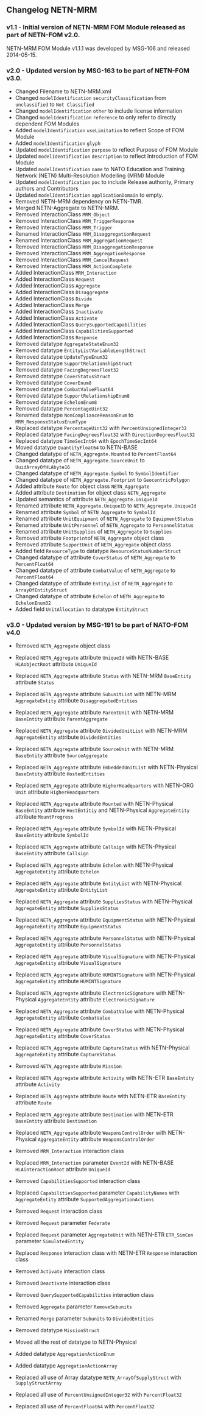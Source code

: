 ## Changelog NETN-MRM

### v1.1 - Initial version of NETN-MRM FOM Module released as part of NETN-FOM v2.0.

NETN-MRM FOM Module v1.1.1 was developed by MSG-106 and released 2014-05-15.


### v2.0 - Updated version by MSG-163 to be part of NETN-FOM v3.0.

* Changed Filename to NETN-MRM.xml 
* Changed `modelIdentification` `securityClassification` from `unclassified` to `Not Classified` 
* Changed `modelIdentification` `other` to include license information 
* Changed `modelIdentification` `reference` to only refer to directly dependent FOM Modules 
* Added `modelIdentification` `useLimitation` to reflect Scope of FOM Module 
* Added `modelIdentification` `glyph` 
* Updated `modelIdentification` `purpose` to reflect Purpose of FOM Module 
* Updated `modelIdentification` `description` to reflect Introduction of FOM Module 
* Updated `modelIdentification` `name` to NATO Education and Training Network (NETN) Multi-Resolution Modelling (MRM) Module 
* Updated `modelIdentification` `poc` to include Release authority, Primary authors and Contributors 
* Updated `modelIdentification` `applicationDomain` to empty. 
* Removed NETN-MRM dependency on NETN-TMR. 
* Merged NETN-Aggregate to NETN-MRM. 
* Removed InteractionClass `MRM_Object` 
* Removed InteractionClass `MRM_TriggerResponse` 
* Removed InteractionClass `MRM_Trigger` 
* Renamed InteractionClass `MRM_DisaggregationRequest` 
* Renamed InteractionClass `MRM_AggregationRequest` 
* Removed InteractionClass `MRM_DisaggregationResponse` 
* Removed InteractionClass `MRM_AggregationResponse` 
* Removed InteractionClass `MRM_CancelRequest` 
* Removed InteractionClass `MRM_ActionComplete` 
* Added InteractionClass `MRM_Interaction` 
* Added InteractionClass `Request` 
* Added InteractionClass `Aggregate` 
* Added InteractionClass `Disaggregate` 
* Added InteractionClass `Divide` 
* Added InteractionClass `Merge` 
* Added InteractionClass `Inactivate` 
* Added InteractionClass `Activate` 
* Added InteractionClass `QuerySupportedCapabilities` 
* Added InteractionClass `CapabilitiesSupported` 
* Added InteractionClass `Response` 
* Removed datatype `AggregateStateEnum32` 
* Removed datatype `EntityListVariableLengthStruct` 
* Removed datatype `UpdateTypeEnum32` 
* Removed datatype `SupportRelationshipStruct` 
* Removed datatype `FacingDegreesFloat32` 
* Removed datatype `CoverStatusStruct` 
* Removed datatype `CoverEnum8` 
* Removed datatype `CombatValueFloat64` 
* Removed datatype `SupportRelationshipEnum8` 
* Removed datatype `EchelonEnum8` 
* Removed datatype `PercentageUint32` 
* Renamed datatype `NonComplianceReasonEnum` to `MRM_ResponseStatusEnumType` 
* Replaced datatype `PercentageUint32` with `PercentUnsignedInteger32` 
* Replaced datatype `FacingDegreesFloat32` with `DirectionDegreesFloat32` 
* Replaced datatype `TimeSecInt64` with `EpochTimeSecInt64` 
* Moved datatype `QuantityFloat64` to NETN-BASE 
* Changed datatype of `NETN_Aggregate.Mounted` to `PercentFloat64` 
* Changed datatype of `NETN_Aggregate.SourceUnit` to `UuidArrayOfHLAbyte16` 
* Changed datatype of `NETN_Aggregate.Symbol` to `SymbolIdentifier` 
* Changed datatype of `NETN_Aggregate.Footprint` to `GeocentricPolygon ` 
* Added attribute `Route` for  object class `NETN_Aggregate` 
* Added attribute `Destination` for  object class `NETN_Aggregate` 
* Updated semantics of attribute `NETN_Aggregate.UniqueId` 
* Renamed attribute `NETN_Aggregate.UniqueID` to `NETN_Aggregate.UniqueId` 
* Renamed attribute `Symbol` of `NETN_Aggregate` to `SymbolId` 
* Renamed attribute `UnitEquipment`  of `NETN_Aggregate` to `EquipmentStatus` 
* Renamed attribute `UnitPersonnel`  of `NETN_Aggregate` to `PersonnelStatus` 
* Renamed attribute `UnitSupplies`  of `NETN_Aggregate` to `Supplies` 
* Removed attribute `Footprint`of `NETN_Aggregate` object class 
* Removed attribute `SupportUnit` of `NETN_Aggregate` object class 
* Added field `ResourceType` to datatype `ResourceStatusNumberStruct` 
* Changed datatype of attribute `CoverStatus` of `NETN_Aggregate` to `PercentFloat64` 
* Changed datatype of attribute `CombatValue` of `NETN_Aggregate` to `PercentFloat64` 
* Changed datatype of attribute `EntityList` of `NETN_Aggregate` to `ArrayOfEntityStruct` 
* Changed datatype of attribute `Echelon` of `NETN_Aggregate` to `EchelonEnum32` 
* Added field `UnitAllocation` to datatype `EntityStruct`


### v3.0 - Updated version by MSG-191 to be part of NATO-FOM v4.0

* Removed `NETN_Aggregate` object class
* Replaced `NETN_Aggregate` attribute `UniqueId` with NETN-BASE `HLAobjectRoot` attribute `UniqueId`
* Replaced `NETN_Aggregate` attribute `Status` with NETN-MRM `BaseEntity` attribute `Status`
* Replaced `NETN_Aggregate` attribute `SubunitList` with NETN-MRM `AggregateEntity` attribute `DisaggregatedEntities`
* Replaced `NETN_Aggregate` attribute `ParentUnit` with NETN-MRM `BaseEntity` attribute `ParentAggregate`
* Replaced `NETN_Aggregate` attribute `DividedUnitList` with NETN-MRM `AggregateEntity` attribute `DividedEntities`
* Replaced `NETN_Aggregate` attribute `SourceUnit` with NETN-MRM `BaseEntity` attribute `SourceAggregate`
* Replaced `NETN_Aggregate` attribute `EmbeddedUnitList` with NETN-Physical `BaseEntity` attribute `HostedEntities`
* Replaced `NETN_Aggregate` attribute `HigherHeadquarters` with NETN-ORG `Unit` attribute `HigherHeadquarters`
* Replaced `NETN_Aggregate` attribute `Mounted` with NETN-Physical `BaseEntity` attribute `HostEntitiy` and NETN-Physical `AggregateEntity` attribute `MountProgress`
* Replaced `NETN_Aggregate` attribute `SymbolId` with NETN-Physical `BaseEntity` attribute `SymbolId`
* Replaced `NETN_Aggregate` attribute `Callsign` with NETN-Physical `BaseEntity` attribute `Callsign`
* Replaced `NETN_Aggregate` attribute `Echelon` with NETN-Physical `AggregateEntity` attribute `Echelon`
* Replaced `NETN_Aggregate` attribute `EntityList` with NETN-Physical `AggregateEntity` attribute `EntityList`
* Replaced `NETN_Aggregate` attribute `SuppliesStatus` with NETN-Physical `AggregateEntity` attribute `SuppliesStatus`
* Replaced `NETN_Aggregate` attribute `EquipmentStatus` with NETN-Physical `AggregateEntity` attribute `EquipmentStatus`
* Replaced `NETN_Aggregate` attribute `PersonnelStatus` with NETN-Physical `AggregateEntity` attribute `PersonnelStatus`
* Replaced `NETN_Aggregate` attribute `VisualSignature` with NETN-Physical `AggregateEntity` attribute `VisualSignature`
* Replaced `NETN_Aggregate` attribute `HUMINTSignature` with NETN-Physical `AggregateEntity` attribute `HUMINTSignature`
* Replaced `NETN_Aggregate` attribute `ElectronicSignature` with NETN-Physical `AggregateEntity` attribute `ElectronicSignature`
* Replaced `NETN_Aggregate` attribute `CombatValue` with NETN-Physical `AggregateEntity` attribute `CombatValue`
* Replaced `NETN_Aggregate` attribute `CoverStatus` with NETN-Physical `AggregateEntity` attribute `CoverStatus`
* Replaced `NETN_Aggregate` attribute `CaptureStatus` with NETN-Physical `AggregateEntity` attribute `CaptureStatus`
* Removed `NETN_Aggregate` attribute `Mission`
* Replaced `NETN_Aggregate` attribute `Activity` with NETN-ETR `BaseEntity` attribute `Activity`
* Replaced `NETN_Aggregate` attribute `Route` with NETN-ETR `BaseEntity` attribute `Route`
* Replaced `NETN_Aggregate` attribute `Destination` with NETN-ETR `BaseEntity` attribute `Destination`
* Replaced `NETN_Aggregate` attribute `WeaponsControlOrder` with NETN-Physical `AggregateEntity` attribute `WeaponsControlOrder`
* Removed `MRM_Interaction` interaction class
* Replaced `MRM_Interaction` parameter `EventId` with NETN-BASE `HLAinteractionRoot` attribute `UniqueId`
* Removed `CapabilitiesSupported` interaction class
* Replaced `CapabilitiesSupported` parameter `CapabilityNames` with `AggregateEntity` attribute `SupportedAggregationActions`
* Removed `Request` interaction class
* Removed `Request` parameter `Federate`
* Replaced `Request` parameter `AggregateUnit` with NETN-ETR `ETR_SimCon` parameter `SimulatedEntity`
* Replaced `Response` interaction class with NETN-ETR `Response` interaction class
* Removed `Activate` interaction class
* Removed `Deactivate` interaction class
* Removed `QuerySupportedCapabilities` interaction class
* Removed `Aggregate` parameter `RemoveSubunits`
* Renamed `Merge` parameter `Subunits` to `DividedEntities` 


* Removed datatype `MissionStruct`
* Moved all the rest of datatype to NETN-Physical
* Added datatype `AggregationActionEnum`
* Added datatype `AggregationActionArray`

* Replaced all use of Array datatype `NETN_ArrayOfSupplyStruct` with `SupplyStructArray` 
* Replaced all use of `PercentUnsignedInteger32` with `PercentFloat32` 
* Replaced all use of `PercentFloat64` with `PercentFloat32` 

